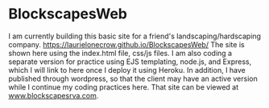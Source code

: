 # BlockscapesWeb
I am currently building this basic site for a friend's landscaping/hardscaping company. https://laurielonecrow.github.io/BlockscapesWeb/  The site is shown here using the index.html file, css/js files.  I am also coding a separate version for practice using EJS templating, node.js, and Express, which I will link to here once I deploy it using Heroku.  In addition, I have published through wordpress, so that the client may have an active version while I continue my coding practices here.  That site can be viewed at www.blockscapesrva.com.
